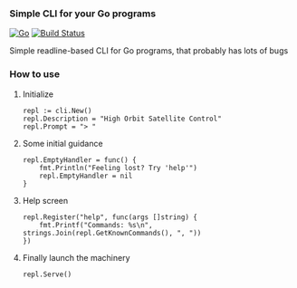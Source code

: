 ### Simple CLI for your Go programs

[![Go](https://img.shields.io/badge/Go-1.6-blue.svg)](https://golang.org/) [![Build Status](https://travis-ci.org/noroutine/go-cli.svg?branch=master)](https://travis-ci.org/noroutine/go-cli)

Simple readline-based CLI for Go programs, that probably has lots of bugs

### How to use 

1. Initialize

    ```
    repl := cli.New()
    repl.Description = "High Orbit Satellite Control"
    repl.Prompt = "> "
    ```

2. Some initial guidance

    ```
    repl.EmptyHandler = func() {        
        fmt.Println("Feeling lost? Try 'help'")
        repl.EmptyHandler = nil
    }
    ```

3. Help screen
    ```
    repl.Register("help", func(args []string) {
        fmt.Printf("Commands: %s\n", strings.Join(repl.GetKnownCommands(), ", "))
    })
    ```

4. Finally launch the machinery 

    ```
    repl.Serve()
    ```
